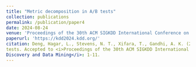 ```yaml
---
title: "Metric decomposition in A/B tests"
collection: publications
permalink: /publication/paper4
date: 2024-08-24
venue: 'Proceedings of the 30th ACM SIGKDD International Conference on Knowledge Discovery and Data Mining'
paperurl: 'https://kdd2024.kdd.org/'
citation: Deng, Hagar, L., Stevens, N. T., Xifara, T., Gandhi, A. K. (2024+). Metric decomposition in A/B
tests. Accepted to <i>Proceedings of the 30th ACM SIGKDD International Conference on Knowledge
Discovery and Data Mining</i>: 1-11.
---
```


